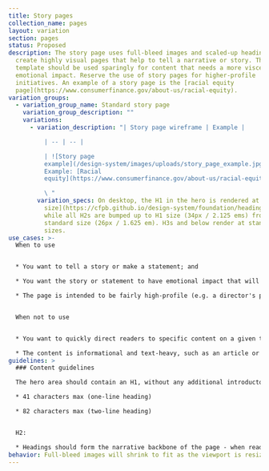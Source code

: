 ```yaml
---
title: Story pages
collection_name: pages
layout: variation
section: pages
status: Proposed
description: The story page uses full-bleed images and scaled-up headings to
  create highly visual pages that help to tell a narrative or story. The
  template should be used sparingly for content that needs a more visceral or
  emotional impact. Reserve the use of story pages for higher-profile
  initiatives. An example of a story page is the [racial equity
  page](https://www.consumerfinance.gov/about-us/racial-equity).
variation_groups:
  - variation_group_name: Standard story page
    variation_group_description: ""
    variations:
      - variation_description: "| Story page wireframe | Example |

          | -- | -- |

          | ![Story page
          example](/design-system/images/uploads/story_page_example.jpg) |
          Example: [Racial
          equity](https://www.consumerfinance.gov/about-us/racial-equity/)|\ 

          \ "
        variation_specs: On desktop, the H1 in the hero is rendered at [display heading
          size](https://cfpb.github.io/design-system/foundation/headings#web-headings-1)
          while all H2s are bumped up to H1 size (34px / 2.125 ems) from their
          standard size (26px / 1.625 em). H3s and below render at standard
          sizes.
use_cases: >-
  When to use


  * You want to tell a story or make a statement; and 

  * You want the story or statement to have emotional impact that will be enhanced with the use of full-bleed images and large headings; and

  * The page is intended to be fairly high-profile (e.g. a director's priority page)


  When not to use


  * You want to quickly direct readers to specific content on a given topic. Use the [sublanding](https://cfpb.github.io/design-system/pages/sublanding-pages) or [browse page](https://cfpb.github.io/design-system/pages/browse-pages) instead. 

  * The content is informational and text-heavy, such as an article or blog post. Use the [learn page](https://cfpb.github.io/design-system/pages/learn-pages) instead.
guidelines: >
  ### Content guidelines

  The hero area should contain an H1, without any additional introductory subcopy.

  * 41 characters max (one-line heading)

  * 82 characters max (two-line heading)


  H2:

  * Headings should form the narrative backbone of the page - when read together, they should tell a story. 
behavior: Full-bleed images will shrink to fit as the viewport is resized.
---
```

